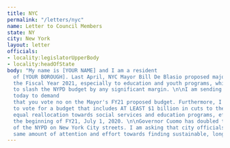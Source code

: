 ```yaml
---
title: NYC
permalink: "/letters/nyc"
name: Letter to Council Members
state: NY
city: New York
layout: letter
officials:
- locality:legislatorUpperBody
- locality:headOfState
body: "My name is [YOUR NAME] and I am a resident
  of [YOUR BOROUGH]. Last April, NYC Mayor Bill De Blasio proposed major budget cuts for
  the Fiscal Year 2021, especially to education and youth programs, while refusing
  to slash the NYPD budget by any significant margin. \n\nI am sending this letter
  today to demand
  that you vote no on the Mayor's FY21 proposed budget. Furthermore, I urge you ONLY
  to vote for a budget that includes AT LEAST $1 billion in cuts to the NYPD with
  equal reallocation towards social services and education programs, effective at
  the beginning of FY21, July 1, 2020. \n\nGovernor Cuomo has doubled the presence
  of the NYPD on New York City streets. I am asking that city officials lobby the
  same amount of attention and effort towards finding sustainable, longterm change."
---
```


